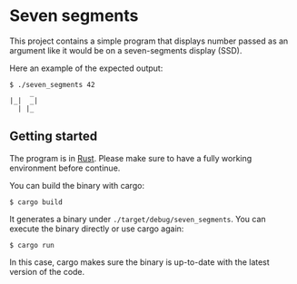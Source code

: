 # Seven segments

This project contains a simple program that displays number passed as an
argument like it would be on a seven-segments display (SSD).

Here an example of the expected output:

```console
$ ./seven_segments 42
     _ 
|_|  _|
  | |_ 
```

## Getting started

The program is in [Rust](https://www.rust-lang.org). Please make sure to have a
fully working environment before continue.

You can build the binary with cargo:

```console
$ cargo build
```

It generates a binary under `./target/debug/seven_segments`. You can execute
the binary directly or use cargo again:

```console
$ cargo run
```

In this case, cargo makes sure the binary is up-to-date with the latest version
of the code.
